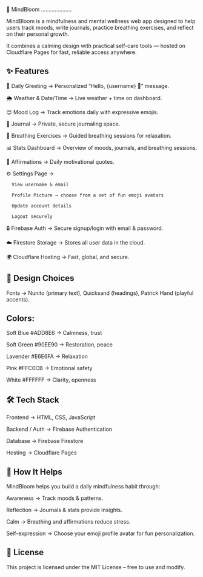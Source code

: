 🌿 MindBloom
....................

MindBloom is a mindfulness and mental wellness web app designed to help users track moods, write journals, practice breathing exercises, and reflect on their personal growth.

It combines a calming design with practical self-care tools — hosted on Cloudflare Pages for fast, reliable access anywhere.

✨ Features
-------------------

🌼 Daily Greeting → Personalized “Hello, {username} 👋” message.

🌦️ Weather & Date/Time → Live weather + time on dashboard.

😊 Mood Log → Track emotions daily with expressive emojis.

📓 Journal → Private, secure journaling space.

💨 Breathing Exercises → Guided breathing sessions for relaxation.

📊 Stats Dashboard → Overview of moods, journals, and breathing sessions.

🌸 Affirmations → Daily motivational quotes.

⚙️ Settings Page →

      View username & email

      Profile Picture → choose from a set of fun emoji avatars

      Update account details

      Logout securely

🔒 Firebase Auth → Secure signup/login with email & password.

☁️ Firestore Storage → Stores all user data in the cloud.

🌍 Cloudflare Hosting → Fast, global, and secure.

🎨 Design Choices
---------------------

Fonts → Nunito (primary text), Quicksand (headings), Patrick Hand (playful accents).

Colors:
------------

Soft Blue #ADD8E6 → Calmness, trust

Soft Green #90EE90 → Restoration, peace

Lavender #E6E6FA → Relaxation

Pink #FFC0CB → Emotional safety

White #FFFFFF → Clarity, openness

🛠️ Tech Stack
--------------------

Frontend → HTML, CSS, JavaScript

Backend / Auth → Firebase Authentication

Database → Firebase Firestore

Hosting → Cloudflare Pages

🌱 How It Helps
------------------------

MindBloom helps you build a daily mindfulness habit through:

Awareness → Track moods & patterns.

Reflection → Journals & stats provide insights.

Calm → Breathing and affirmations reduce stress.

Self-expression → Choose your emoji profile avatar for fun personalization.

📜 License
------------------

This project is licensed under the MIT License – free to use and modify.
